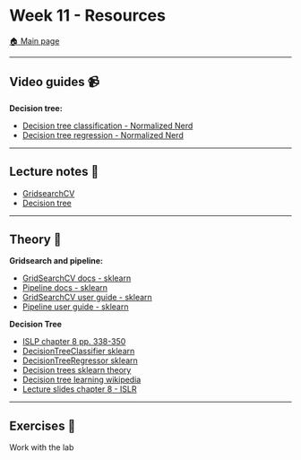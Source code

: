 # Week 11 - Resources

[:house: Main page](https://github.com/pr0fez/Machine-learning-AI24)

---
## Video guides :video_camera:


**Decision tree:**
- [Decision tree classification - Normalized Nerd](https://www.youtube.com/watch?v=ZVR2Way4nwQ)
- [Decision tree regression - Normalized Nerd](https://www.youtube.com/watch?v=UhY5vPfQIrA&list=RDCMUC7Fs-Fdpe0I8GYg3lboEuXw&index=3)

---
## Lecture notes :book:
- [GridsearchCV](https://github.com/pr0fez/Machine-learning-AI24/blob/main/Lecture_code/L7-gridsearchCV.ipynb)
- [Decision tree](https://github.com/pr0fez/Machine-learning-AI24/blob/main/Lecture_code/L9-Decision_tree.ipynb)

---
## Theory :book:

**Gridsearch and pipeline:** 
- [GridSearchCV docs - sklearn](https://scikit-learn.org/stable/modules/generated/sklearn.model_selection.GridSearchCV.html)
- [Pipeline docs - sklearn](https://scikit-learn.org/stable/modules/generated/sklearn.pipeline.Pipeline.html)
- [GridSearchCV user guide - sklearn](https://scikit-learn.org/stable/modules/grid_search.html#grid-search)
- [Pipeline user guide - sklearn](https://scikit-learn.org/stable/modules/compose.html#pipeline)

**Decision Tree**
- [ISLP chapter 8 pp. 338-350](https://link)
- [DecisionTreeClassifier sklearn](https://scikit-learn.org/stable/modules/generated/sklearn.tree.DecisionTreeClassifier.html)
- [DecisionTreeRegressor sklearn](https://scikit-learn.org/stable/modules/generated/sklearn.tree.DecisionTreeRegressor.html#sklearn.tree.DecisionTreeRegressor)
- [Decision trees sklearn theory](https://scikit-learn.org/stable/modules/tree.html)
- [Decision tree learning wikipedia](https://en.wikipedia.org/wiki/Decision_tree_learning)
- [Lecture slides chapter 8 - ISLR](https://hastie.su.domains/ISLR2/Slides/Ch8_Tree_Based_Methods.pdf)


---
## Exercises :running:
Work with the lab
